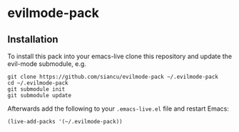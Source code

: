 # evilmode-pack

## Installation

To install this pack into your emacs-live clone this repository and update the evil-mode submodule, e.g.

    git clone https://github.com/siancu/evilmode-pack ~/.evilmode-pack
    cd ~/.evilmode-pack
    git submodule init
    git submodule update

Afterwards add the following to your `.emacs-live.el` file and restart Emacs:

    (live-add-packs '(~/.evilmode-pack))

